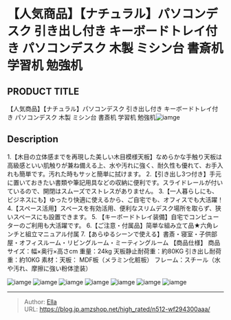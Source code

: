 # 【人気商品】【ナチュラル】パソコンデスク 引き出し付き キーボードトレイ付き パソコンデスク 木製 ミシン台 書斎机 学習机 勉強机


## PRODUCT TITLE 

【人気商品】【ナチュラル】パソコンデスク 引き出し付き キーボードトレイ付き パソコンデスク 木製 ミシン台 書斎机 学習机 勉強机![iamge](https://b2bfiles1.gigab2b.cn/image/wkseller/301/20220905_3f06c4377337d01ade0ad7bf256d26a8.jpg)

## Description

1.【木目の立体感までを再現した美しい木目模様天板】なめらかな手触り天板は高級感といい肌触りが兼ね備える上、水や汚れに強く、耐久性も優れて、お手入れも簡単です。汚れた時もサッと簡単に拭けます。
2.【引き出し3つ付き】手元に置いておきたい書類や筆記用具などの収納に便利です。スライドレールが付いているので、開閉はスムーズでストレスがありません。
3.【一人暮らしにも、ビジネスにも】ゆったり快適に使えるから、ご自宅でも、オフィスでも大活躍！
4.【スペース活用】スペースを有効活用、便利なスリムデスク場所を取らず、狭いスペースにも設置できます。
5. 【キーボードトレイ装備】自宅でコンピューターのご利用も大活躍です。
6.【ご注意・付属品】简単な組み立て品★六角レンチと組立マニュアル付属
7.【あらゆるシーンで使える】書斎・寝室・子供部屋・オフィスルーム・リビングルーム・ミーティングルーム
【商品仕様】
商品サイズ：幅×奥行×高さcm
重量：24kg    天板静止耐荷重：約80KG  引き出し耐荷重：約10KG
素材：天板： MDF板（メラミン化粧板） フレーム：スチール（水や汚れ、摩擦に強い粉体塗装）


![iamge](https://b2bfiles1.gigab2b.cn/image/wkseller/301/20220905_f0409a7d4cac974c4224092cb65d1fef.jpg)
![iamge](https://b2bfiles1.gigab2b.cn/image/wkseller/301/20220905_6f5cf2e762b7104747e59c2b8dda1735.jpg)
![iamge](https://b2bfiles1.gigab2b.cn/image/wkseller/301/20220905_2a3952b4062ed13c416c45f6f12774a8.jpg)
![iamge](https://b2bfiles1.gigab2b.cn/image/wkseller/301/20220905_c68cc9680ba9f0d10f565b2599afd262.jpg)
![iamge](https://b2bfiles1.gigab2b.cn/image/wkseller/301/20221031_400f644c460f91ca501cd55ad0c322e0.jpg)
![iamge](https://b2bfiles1.gigab2b.cn/image/wkseller/301/20221031_e58520dad867751949d8730ff042b046.jpg)
![iamge](https://b2bfiles1.gigab2b.cn/image/wkseller/301/20221031_cca6eb94781259e5ef3ce95acef4f494.jpg)


---

> Author: [Ella](https://blog.jp.amzshop.net/)  
> URL: https://blog.jp.amzshop.net/high_rated/n512-wf294300aaa/  

